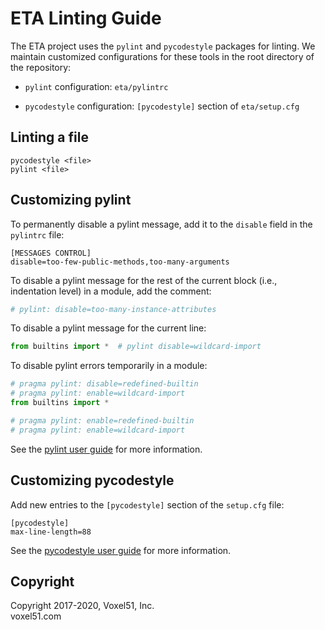 # ETA Linting Guide

The ETA project uses the `pylint` and `pycodestyle` packages for linting. We
maintain customized configurations for these tools in the root directory of
the repository:

* `pylint` configuration: `eta/pylintrc`

* `pycodestyle` configuration: `[pycodestyle]` section of `eta/setup.cfg`


## Linting a file

```shell
pycodestyle <file>
pylint <file>
```


## Customizing pylint

To permanently disable a pylint message, add it to the `disable` field in
the `pylintrc` file:

```shell
[MESSAGES CONTROL]
disable=too-few-public-methods,too-many-arguments
```

To disable a pylint message for the rest of the current block (i.e.,
indentation level) in a module, add the comment:

```python
# pylint: disable=too-many-instance-attributes
```

To disable a pylint message for the current line:

```python
from builtins import *  # pylint disable=wildcard-import
```

To disable pylint errors temporarily in a module:

```python
# pragma pylint: disable=redefined-builtin
# pragma pylint: enable=wildcard-import
from builtins import *

# pragma pylint: enable=redefined-builtin
# pragma pylint: enable=wildcard-import
```

See the [pylint user guide](https://pylint.readthedocs.io/en/latest/) for more
information.


## Customizing pycodestyle

Add new entries to the `[pycodestyle]` section of the `setup.cfg` file:

```shell
[pycodestyle]
max-line-length=88
```

See the [pycodestyle user guide](
https://pycodestyle.readthedocs.io/en/latest/intro.html) for more information.


## Copyright

Copyright 2017-2020, Voxel51, Inc.<br>
voxel51.com
